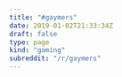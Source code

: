 ```yaml
---
title: "#gaymers"
date: 2019-01-02T21:33:34Z
draft: false
type: page
kind: "gaming"
subreddit: "/r/gaymers"
---
```

